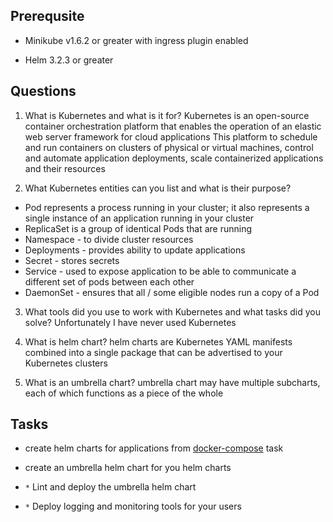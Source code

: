 ## Prerequsite

* Minikube v1.6.2 or greater with ingress plugin enabled

* Helm 3.2.3 or greater

## Questions

1. What is Kubernetes and what is it for?
  Kubernetes is an open-source container orchestration platform that enables the operation of an elastic web server framework for cloud applications
  This platform to schedule and run containers on clusters of physical or virtual machines, control and automate application deployments, scale containerized applications and their resources

2. What Kubernetes entities can you list and what is their purpose?
  - Pod represents a process running in your cluster; it also represents a single instance of an application running in your cluster
  - ReplicaSet is a group of identical Pods that are running
  - Namespace - to divide cluster resources
  - Deployments - provides ability to update applications
  - Secret - stores secrets
  - Service - used to expose application to be able to communicate a different set of pods between each other
  - DaemonSet - ensures that all / some eligible nodes run a copy of a Pod

3. What tools did you use to work with Kubernetes and what tasks did you solve?
  Unfortunately I have never used Kubernetes

4. What is helm chart?
  helm charts are Kubernetes YAML manifests combined into a single package that can be advertised to your Kubernetes clusters

5. What is an umbrella chart?
  umbrella chart may have multiple subcharts, each of which functions as a piece of the whole


## Tasks

* create helm charts for applications from [docker-compose](../03%20-%20docker-compose) task

* create an umbrella helm chart for you helm charts

* `*` Lint and deploy the umbrella helm chart

* `*` Deploy logging and monitoring tools for your users
